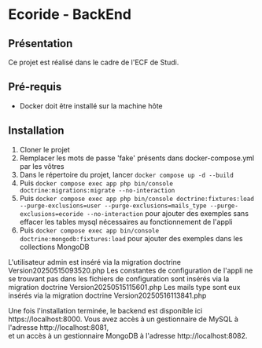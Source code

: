 # Ecoride - BackEnd

## Présentation
Ce projet est réalisé dans le cadre de l'ECF de Studi.

## Pré-requis
* Docker doit être installé sur la machine hôte

## Installation
1. Cloner le projet
2. Remplacer les mots de passe 'fake' présents dans docker-compose.yml par les vôtres
3. Dans le répertoire du projet, lancer `docker compose up -d --build`
4. Puis `docker compose exec app php bin/console doctrine:migrations:migrate --no-interaction`
5. Puis `docker compose exec app php bin/console doctrine:fixtures:load --purge-exclusions=user --purge-exclusions=mails_type --purge-exclusions=ecoride --no-interaction` pour ajouter des exemples sans effacer les tables mysql nécessaires au fonctionnement de l'appli
6. Puis `docker compose exec app bin/console doctrine:mongodb:fixtures:load` pour ajouter des exemples dans les collections MongoDB

L'utilisateur admin est inséré via la migration doctrine Version20250515093520.php
Les constantes de configuration de l'appli ne se trouvant pas dans les fichiers de configuration sont insérés via la migration doctrine Version20250515115601.php
Les mails type sont eux insérés via la migration doctrine Version20250516113841.php 

Une fois l'installation terminée, le backend est disponible ici https://localhost:8000.
Vous avez accès à un gestionnaire de MySQL à l'adresse http://localhost:8081,  
et un accès à un gestionnaire MongoDB à l'adresse http://localhost:8082. 

